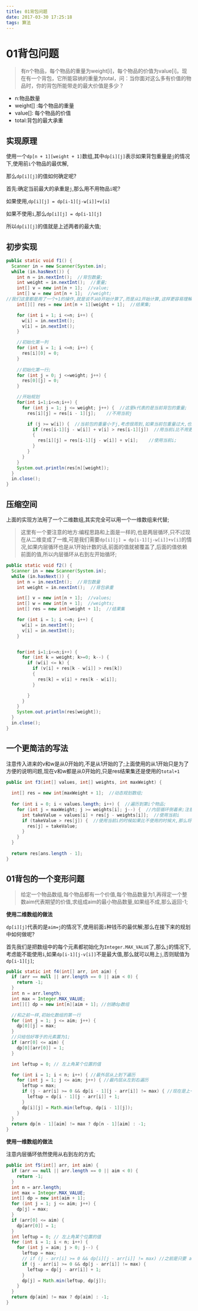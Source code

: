 ```yaml
---
title: 01背包问题
date: 2017-03-30 17:25:18
tags: 算法
---
```


# 01背包问题

> 有n个物品，每个物品的重量为weight[i]，每个物品的价值为value[i]。现在有一个背包，它所能容纳的重量为total，问：当你面对这么多有价值的物品时，你的背包所能带走的最大价值是多少？



- n:物品数量
- weight[] :每个物品的重量
- value[]: 每个物品的价值
- total:背包的最大承重

## 实现原理

使用一个`dp[n + 1][weight + 1]`数组,其中`dp[i][j]`表示如果背包重量是`j`的情况下,使用前`i`个物品的最优解,

那么`dp[i][j]`的值如何确定呢?

首先:确定当前最大的承重是`j`,那么用不用物品`i`呢?

如果使用,`dp[i][j] = dp[i-1][j-w[i]]+v[i]`

如果不使用`i`,那么`dp[i][j] = dp[i-1][j]`

所以`dp[i][j]`的值就是上述两者的最大值;

## 初步实现

```java
public static void f1() {  
  Scanner in = new Scanner(System.in);  
  while (in.hasNext()) {  
    int n = in.nextInt();  //背包数量;
    int weight = in.nextInt();  //重量;
    int[] v = new int[n + 1];  //value;
    int[] w = new int[n + 1];  //weight;
//我们这里都是用了一个+1的操作,就是说不从0开始计算了,而是从1开始计算,这样更容易理解吧;
    int[][] res = new int[n + 1][weight + 1];  //结果集;

    for (int i = 1; i <=n; i++) {  
      w[i] = in.nextInt();  
      v[i] = in.nextInt();  
    }

    //初始化第一列
    for (int i = 1; i <=n; i++) {  
      res[i][0] = 0;  
    } 
    
    //初始化第一行;
    for (int j = 0; j <=weight; j++) {  
      res[0][j] = 0;  
    } 

	//开始规划
    for(int i=1;i<=n;i++) {  
      for (int j = 1; j <= weight; j++) {  //这里k代表的是当前背包的重量;
        res[i][j] = res[i - 1][j];    //不用当前j

        if (j >= w[i]) {  //当前包的重量小于j,考虑很周到,如果当前包重量过大,也是不行的...
          if (res[i-1][j - w[i]] + v[i] > res[i-1][j])  //用当前i比不用更大,那么就用上;
          {  
            res[i][j] = res[i-1][j - w[i]] + v[i];    //使用当前i;
          }     
        }  
      }  
    }  
    System.out.println(res[n][weight]);  
  }  
  in.close();  
}
```



## 压缩空间

上面的实现方法用了一个二维数组,其实完全可以用一个一维数组来代替;

> 这里有一个要注意的地方:编程思路和上面是一样的,也是两层循环,只不过现在从二维变成了一维,可是我们需要`dp[i][j] = dp[i-1][j-w[i]]+v[i]`的情况,如果内层循环也是从1开始计数的话,前面的值就被覆盖了,后面的值依赖前面的值,所以内层循环从右到左开始循环;

```java
public static void f2() {  
  Scanner in = new Scanner(System.in);  
  while (in.hasNext()) {  
    int n = in.nextInt();  //背包数量
    int weight = in.nextInt();  //背包承重

    int[] v = new int[n + 1];  //values;
    int[] w = new int[n + 1];  //weights;
    int[] res = new int[weight + 1];  //结果集

    for (int i = 1; i <=n; i++) {  
      w[i] = in.nextInt();  
      v[i] = in.nextInt();  
    }  


    for(int i=1;i<=n;i++) {  
      for (int k = weight; k>=0; k--) {  
        if (w[i] <= k) {  
          if (v[i] + res[k - w[i]] > res[k])  
          {  
            res[k] = v[i] + res[k - w[i]];  
          }  

        }  
      }  
    }  
    System.out.println(res[weight]);  
  }  
  in.close();  
}
```



## 一个更简洁的写法

  注意传入进来的v和w是从0开始的,不是从1开始的了;上面使用的从1开始只是为了方便的说明问题,现在v和w都是从0开始的,只是res结果集还是使用的`total+1`

```java
public int f3(int[] values, int[] weights, int maxWeight) {
 
  int[] res = new int[maxWeight + 1];  //动态规划数组;
  
  for (int i = 0; i < values.length; i++) {  //遍历到第i个物品;
    for (int j = maxWeight; j >= weights[i]; j--) {  //内层循环倒着来;注意人家的终止条件啊;
      int takeValue = values[i] + res[j - weights[i]];  //使用当前i
      if (takeValue > res[j]) {  //使用当前i的时候如果比不使用的时候大,那么将res[j]的位置替换成使用的情况;
        res[j] = takeValue;
      }
    }
  }
  
  return res[ans.length - 1];
}
```

## 01背包的一个变形问题

> 给定一个物品数组,每个物品都有一个价值,每个物品数量为1,再得定一个整数aim代表期望的价值,求组成aim的最小物品数量,如果组不成,那么返回-1;

**使用二维数组的做法**

`dp[i][j]`代表的是`aim=j`的情况下,使用前面`i`种钱币的最优解;那么在接下来的规划中如何做呢?

首先我们是把数组中的每个元素都初始化为`Integer.MAX_VALUE`了,那么`j`的情况下,考虑能不能使用`i`,如果`dp[i-1][j-v[i]]`不是最大值,那么就可以用上`j`,否则赋值为`dp[i-1][j]`;

```java
public static int f4(int[] arr, int aim) {
  if (arr == null || arr.length == 0 || aim < 0) {
    return -1;
  }
  int n = arr.length;
  int max = Integer.MAX_VALUE;
  int[][] dp = new int[n][aim + 1]; //创建dp数组

  //和之前一样,初始化数组的第一行
  for (int j = 1; j <= aim; j++) {
    dp[0][j] = max;
  }
  //只给恰好等于的元素置为1;
  if (arr[0] <= aim) {
    dp[0][arr[0]] = 1;
  }

  int leftup = 0; // 左上角某个位置的值

  for (int i = 1; i < n; i++) { //最外层从上到下遍历
    for (int j = 1; j <= aim; j++) { //最内层从左到右遍历
      leftup = max;
      if (j - arr[i] >= 0 && dp[i - 1][j - arr[i]] != max) { //现在是上一行的,有值才赋值=>保证只使用一次;
        leftup = dp[i - 1][j - arr[i]] + 1;
      }
      dp[i][j] = Math.min(leftup, dp[i - 1][j]);
    }
  }
  return dp[n - 1][aim] != max ? dp[n - 1][aim] : -1;
}
```



**使用一维数组的做法**

注意内层循环依然使用从右到左的方式;

```java
public int f5(int[] arr, int aim) {
  if (arr == null || arr.length == 0 || aim < 0) {
    return -1;
  }
  int n = arr.length;
  int max = Integer.MAX_VALUE;
  int[] dp = new int[aim + 1];
  for (int j = 1; j <= aim; j++) {
    dp[j] = max;
  }
  if (arr[0] <= aim) {
    dp[arr[0]] = 1;
  }
  int leftup = 0; // 左上角某个位置的值
  for (int i = 1; i < n; i++) {
    for (int j = aim; j > 0; j--) {
      leftup = max;
      // if (j - arr[i] >= 0 && dp[i][j - arr[i]] != max) //之前是只要 a[i][j-cur]上有值就赋值
      if (j - arr[i] >= 0 && dp[j - arr[i]] != max) {
        leftup = dp[j - arr[i]] + 1;
      }
      dp[j] = Math.min(leftup, dp[j]);
    }
  }
  return dp[aim] != max ? dp[aim] : -1;
}
```






